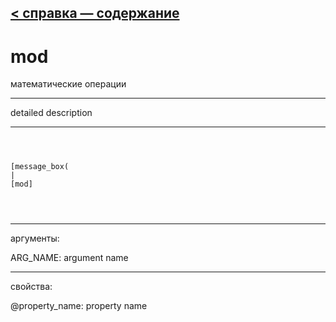 [< справка — содержание](ceammc_lib.html)
---

# mod


математические операции

---

detailed description
<br>


---


```



[message_box(                                 
|
[mod]


            
```

---
аргументы:

ARG_NAME: argument name<br>

---
свойства:

@property_name: property name<br>

